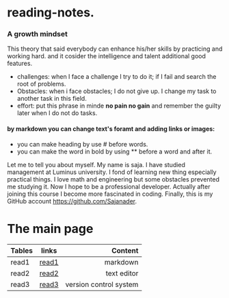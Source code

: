 # reading-notes.
### A growth mindset 
This theory that said everybody can enhance his/her skills by practicing and working hard. and it cosider the intelligence and talent additional good features.
* challenges: when I face a challenge I try to do it; if I fail and search the root of problems.
* Obstacles: when i face obstacles; I do not give up. I change my task to another task in this field.
*  effort: put this phrase in minde **no pain no gain**  and remember the guilty later when I do not do tasks.

#### by markdown you can change text's foramt and adding links or images:
 * you can make heading by use # before words.
 * you can make the word in bold by using ** before a word and after it.
 
 Let me to tell you about myself. My name is saja.
 I have studied management at Luminus university. I fond of learning new thing especially practical things. I love math and engineering but some obstacles prevented me studying it. Now I hope to be a professional developer. Actually after joining this course I become more fascinated in coding.
 Finally, this is my GitHub account https://github.com/Sajanader.
 
 
 
 
 # The main page   
| Tables   |                 links                                                                    |  Content                 |
|----------|        :-------------:                                                                   |------:                   |
| read1    |[read1](https://github.com/Sajanader/reading-notes.md/blob/master/Read1.md)               |   markdown               |
| read2    |[read2](https://github.com/Sajanader/reading-notes.md/blob/master/read%202.md)            | text editor              |
| read3    |[read3](https://github.com/Sajanader/reading-notes.md/blob/master/read%203.md)            | version control system   |

